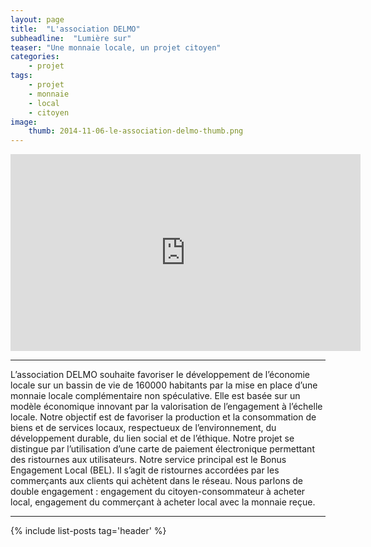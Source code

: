 ```yaml
---
layout: page
title:  "L'association DELMO"
subheadline:  "Lumière sur"
teaser: "Une monnaie locale, un projet citoyen"
categories:
    - projet
tags:
    - projet
    - monnaie
    - local
    - citoyen
image:
    thumb: 2014-11-06-le-association-delmo-thumb.png
---
```


<iframe width="560" height="315" src="https://www.youtube.com/embed/vROmuuCNnkM" frameborder="0" allowfullscreen></iframe>

----------

L’association DELMO souhaite favoriser le développement de l’économie locale sur un bassin de vie de 160000 habitants par la mise en place d’une monnaie locale complémentaire non spéculative. Elle est basée sur un modèle économique innovant par la valorisation de l’engagement à l’échelle locale. Notre objectif est de favoriser la production et la consommation de biens et de services locaux, respectueux de l’environnement, du développement durable, du lien social et de l’éthique. Notre projet se distingue par l’utilisation d’une carte de paiement électronique permettant des ristournes aux utilisateurs. Notre service principal est le Bonus Engagement Local (BEL). Il s’agit de ristournes accordées par les commerçants aux clients qui achètent dans le réseau. Nous parlons de double engagement : engagement du citoyen-consommateur à acheter local, engagement du commerçant à acheter local avec la monnaie reçue.


----------

{% include list-posts tag='header' %}
